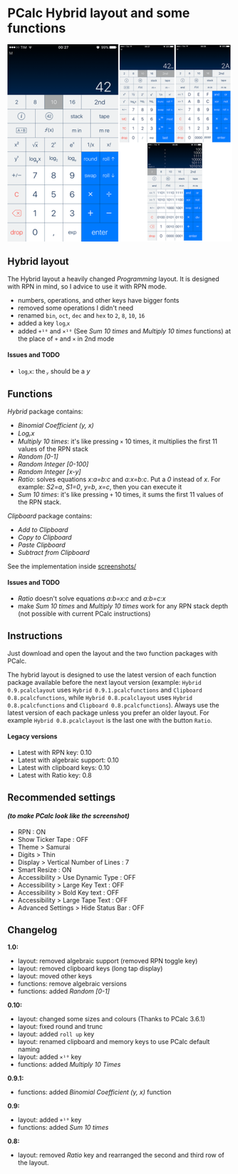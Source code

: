 # PCalc Hybrid layout and some functions

![Screenshot](/screenshots/hybrid_layout.png)

## Hybrid layout

The Hybrid layout a heavily changed *Programming* layout. It is designed with RPN in mind, so I advice to use it with RPN mode. 

- numbers, operations, and other keys have bigger fonts
- removed some operations I didn't need
- renamed `bin`, `oct`, `dec` and `hex` to `2`, `8`, `10`, `16`
- added a key `logᵧx`
- added `+¹⁰` and `×¹⁰` (See *Sum 10 times* and *Multiply 10 times* functions) at the place of `+` and `×` in 2nd mode

#### Issues and TODO

- `logᵧx`: the *ᵧ* should be a *y*

## Functions

*Hybrid* package contains:
- *Binomial Coefficient (y, x)*
- *Logᵧx*
- *Multiply 10 times*: it's like pressing `×` 10 times, it multiplies the first 11 values of the RPN stack
- *Random [0-1]*
- *Random Integer [0-100]*
- *Random Integer [x-y]*
- *Ratio*: solves equations *x:a=b:c* and *a:x=b:c*. Put a *0* instead of *x*. For example: *S2=a*, *S1=0*, *y=b*, *x=c*, then you can execute it
- *Sum 10 times*: it's like pressing `+` 10 times, it sums the first 11 values of the RPN stack.

*Clipboard* package contains:
- *Add to Clipboard*
- *Copy to Clipboard*
- *Paste Clipboard*
- *Subtract from Clipboard*

See the implementation inside [screenshots/](https://github.com/diegobit/PCalc-Hybrid-Layout/tree/master/screenshots)

#### Issues and TODO
- *Ratio* doesn't solve equations *a:b=x:c* and *a:b=c:x*
- make *Sum 10 times* and *Multiply 10 times* work for any RPN stack depth (not possible with current PCalc instructions)

## Instructions
Just download and open the layout and the two function packages with PCalc.

The hybrid layout is designed to use the latest version of each function package available before the next layout version (example: `Hybrid 0.9.pcalclayout` uses `Hybrid 0.9.1.pcalcfunctions` and `Clipboard 0.8.pcalcfunctions`, while `Hybrid 0.8.pcalclayout` uses `Hybrid 0.8.pcalcfunctions` and `Clipboard 0.8.pcalcfunctions`).
Always use the latest version of each package unless you prefer an older layout. For example `Hybrid 0.8.pcalclayout` is the last one with the button `Ratio`.

#### Legacy versions
- Latest with RPN key: 0.10
- Latest with algebraic support: 0.10
- Latest with clipboard keys: 0.10
- Latest with Ratio key: 0.8

## Recommended settings
#### *(to make PCalc look like the screenshot)*
- RPN : ON
- Show Ticker Tape : OFF
- Theme > Samurai
- Digits > Thin
- Display > Vertical Number of Lines : 7
- Smart Resize : ON
- Accessibility > Use Dynamic Type : OFF
- Accessibility > Large Key Text : OFF
- Accessibility > Bold Key text : OFF
- Accessibility > Large Tape Text : OFF
- Advanced Settings > Hide Status Bar : OFF

## Changelog
**1.0:**
- layout: removed algebraic support (removed RPN toggle key)
- layout: removed clipboard keys (long tap display)
- layout: moved other keys
- functions: remove algebraic versions
- functions: added *Random [0-1]*

**0.10:**
- layout: changed some sizes and colours (Thanks to PCalc 3.6.1)
- layout: fixed round and trunc
- layout: added `roll up` key
- layout: renamed clipboard and memory keys to use PCalc default naming
- layout: added `×¹⁰` key
- functions: added *Multiply 10 Times*

**0.9.1:**
- functions: added *Binomial Coefficient (y, x)* function

**0.9:**
- layout: added `+¹⁰` key
- functions: added *Sum 10 times*

**0.8:**
- layout: removed *Ratio* key and rearranged the second and third row of the layout.
